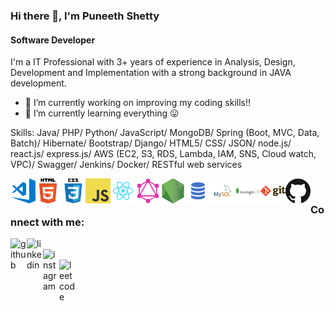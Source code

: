 ### Hi there 👋, I'm Puneeth Shetty
#### Software Developer
I'm a IT Professional with 3+ years of experience in Analysis, Design, Development and Implementation with a strong background in JAVA development.

- 🔭 I’m currently working on improving my coding skills!! 
- 🌱 I’m currently learning everything 😛

Skills: Java/ PHP/ Python/ JavaScript/ MongoDB/ Spring (Boot, MVC, Data, Batch)/ Hibernate/ Bootstrap/ Django/ HTML5/ CSS/ JSON/ node.js/ react.js/ express.js/ AWS (EC2, S3, RDS, Lambda, IAM, SNS, Cloud watch, VPC)/ Swagger/ Jenkins/ Docker/ RESTful web services

[<img align="left" alt="Visual Studio Code" width="40px" src="https://raw.githubusercontent.com/github/explore/80688e429a7d4ef2fca1e82350fe8e3517d3494d/topics/visual-studio-code/visual-studio-code.png" />][website]
[<img align="left" alt="HTML5" width="40px" src="https://raw.githubusercontent.com/github/explore/80688e429a7d4ef2fca1e82350fe8e3517d3494d/topics/html/html.png" />][website]
[<img align="left" alt="CSS3" width="40px" src="https://raw.githubusercontent.com/github/explore/80688e429a7d4ef2fca1e82350fe8e3517d3494d/topics/css/css.png" />][website]
[<img align="left" alt="JavaScript" width="40px" src="https://raw.githubusercontent.com/github/explore/80688e429a7d4ef2fca1e82350fe8e3517d3494d/topics/javascript/javascript.png" />][website]
[<img align="left" alt="React" width="40px" src="https://raw.githubusercontent.com/github/explore/80688e429a7d4ef2fca1e82350fe8e3517d3494d/topics/react/react.png" />][website]
[<img align="left" alt="GraphQL" width="40px" src="https://raw.githubusercontent.com/github/explore/80688e429a7d4ef2fca1e82350fe8e3517d3494d/topics/graphql/graphql.png" />][website]
[<img align="left" alt="Node.js" width="40px" src="https://raw.githubusercontent.com/github/explore/80688e429a7d4ef2fca1e82350fe8e3517d3494d/topics/nodejs/nodejs.png" />][website]
[<img align="left" alt="SQL" width="40px" src="https://raw.githubusercontent.com/github/explore/80688e429a7d4ef2fca1e82350fe8e3517d3494d/topics/sql/sql.png" />][website]
[<img align="left" alt="MySQL" width="40px" src="https://raw.githubusercontent.com/github/explore/80688e429a7d4ef2fca1e82350fe8e3517d3494d/topics/mysql/mysql.png" />][website]
[<img align="left" alt="MongoDB" width="40px" src="https://raw.githubusercontent.com/github/explore/80688e429a7d4ef2fca1e82350fe8e3517d3494d/topics/mongodb/mongodb.png" />][website]
[<img align="left" alt="Git" width="40px" src="https://raw.githubusercontent.com/github/explore/80688e429a7d4ef2fca1e82350fe8e3517d3494d/topics/git/git.png" />][website]
[<img align="left" alt="GitHub" width="40px" src="https://raw.githubusercontent.com/github/explore/78df643247d429f6cc873026c0622819ad797942/topics/github/github.png" />][website]
<br />
### Connect with me:
[<img align="left" width="26px" src='https://cdn.jsdelivr.net/npm/simple-icons@3.0.1/icons/github.svg' alt='github'/>][website] 
[<img align="left" width="26px" src='https://cdn.jsdelivr.net/npm/simple-icons@3.0.1/icons/linkedin.svg' alt='linkedin'/>][linkedIn]  
[<img align="left" width="26px" src='https://cdn.jsdelivr.net/npm/simple-icons@3.0.1/icons/instagram.svg' alt='instagram'/>][instagram]  
[<img align="left" width="26px" src='https://cdn.jsdelivr.net/npm/simple-icons@3.0.1/icons/leetcode.svg' alt='leetcode'/>][leetcode] 

[website]: https://github.com/puneethcshetty
[linkedIn]: https://www.linkedin.com/in/puneethcshetty
[instagram]: https://www.instagram.com/puneeth_c_shetty
[leetcode]: https://leetcode.com/puneethshetty
